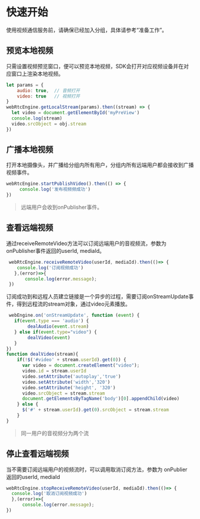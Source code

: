 # 快速开始

使用视频通信服务前，请确保已经加入分组，具体请参考“准备工作”。


## 预览本地视频

只需设置视频预览窗口，便可以预览本地视频，SDK会打开对应视频设备并在对应窗口上渲染本地视频。

```js
let params = {
    audio: true,  // 音频打开
    video: true   // 视频打开
}
webRtcEngine.getLocalStream(params).then((stream) => {
  let video = document.getElementById('myPreView')
  console.log(stream)
  video.srcObject = obj.stream
})
```

## 广播本地视频


打开本地摄像头，并广播给分组内所有用户，分组内所有远端用户都会接收到广播视频事件。

```js
webRtcEngine.startPublishVideo().then(() => {
     console.log('发布视频频成功')
})
```

> 远端用户会收到onPublisher事件。



## 查看远端视频

通过receiveRemoteVideo方法可以订阅远端用户的音视频流，参数为onPublisher事件返回的userId, mediaId。


```js
 webRtcEngine.receiveRemoteVideo(userId, mediaId).then(()=> {
    console.log('订阅视频成功')
   },(error)=>{
       console.log(error.message);
 })
```

订阅成功到和远程人员建立链接是一个异步的过程，需要订阅onStreamUpdate事件，得到远程流的stream对象，通过video元素播放。

```js
 webEngine.on('onStreamUpdate', function (event) {
   if(event.type === 'audio') {
        dealAudio(event.stream)     
   } else if(event.type="video") {
        dealVideo(event)
   }
})
function dealVideo(stream){
    if(!$('#video' + stream.userId).get(0)) {
      var video = document.createElement("video");
      video.id = stream.userId
      video.setAttribute('autoplay','true')
      video.setAttribute('width','320')
      video.setAttribute('height', '320')
      video.srcObject = stream.stream
      document.getElementsByTagName('body')[0].appendChild(video)
    } else {
      $('#' + stream.userId).get(0).srcObject = stream.stream
    }
}
```

> 同一用户的音视频分为两个流


## 停止查看远端视频

当不需要订阅远端用户的视频流时，可以调用取消订阅方法，参数为 onPublier 返回的userId, mediaId

```js
webRtcEngine.stopReceiveRemoteVideo(userId, mediaId).then(()=> {
  console.log('取消订阅视频成功')
  },(error)=>{
      console.log(error.message);
})
```
